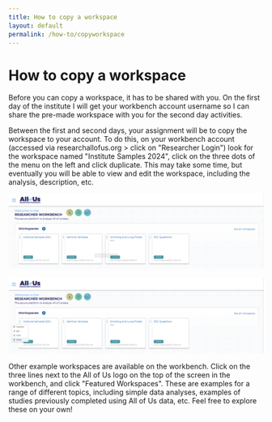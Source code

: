 ```yaml
---
title: How to copy a workspace
layout: default
permalink: /how-to/copyworkspace
---
```

    
# How to copy a workspace
Before you can copy a workspace, it has to be shared with you.
On the first day of the institute I will get your workbench account username so I can share the pre-made workspace with you for the second day activities.

Between the first and second days, your assignment will be to copy the workspace to your account.
To do this, on your workbench account (accessed via researchallofus.org > click on "Researcher Login") look for the workspace named "Institute Samples 2024", click on the three dots of the menu on the left and click duplicate.
This may take some time, but eventually you will be able to view and edit the workspace, including the analysis, description, etc.

![On your workbench, workspaces are listed](./images/workspacecopy1.png)

![Click on duplicate to copy it to your workbench account](./images/workspacecopy2.png)

Other example workspaces are available on the workbench.
Click on the three lines next to the All of Us logo on the top of the screen in the workbench, and click "Featured Workspaces".
These are examples for a range of different topics, including simple data analyses, examples of studies previously completed using All of Us data, etc.
Feel free to explore these on your own!
